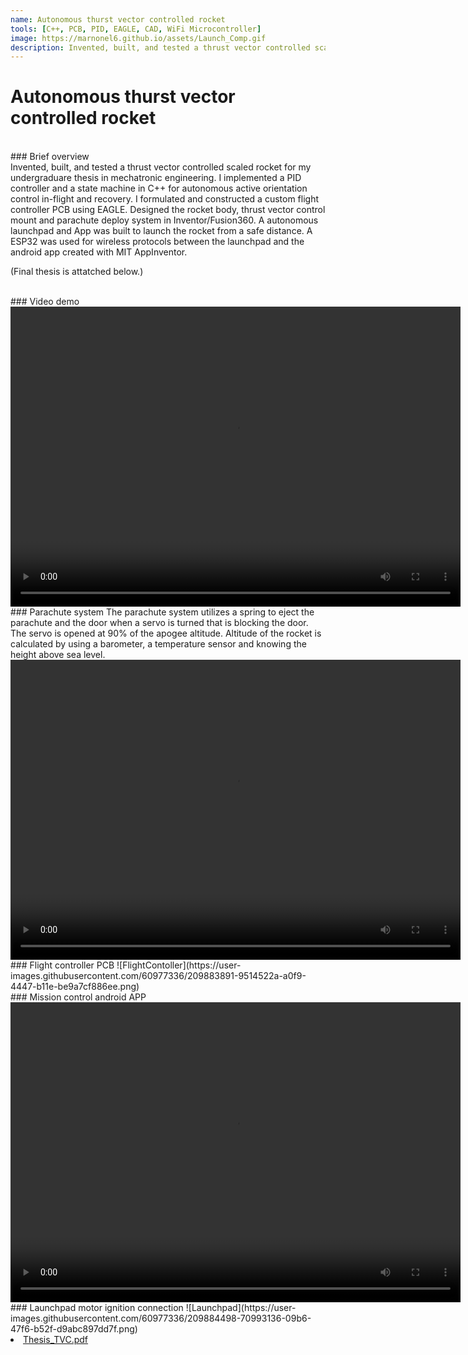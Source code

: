 ```yaml
---
name: Autonomous thurst vector controlled rocket
tools: [C++, PCB, PID, EAGLE, CAD, WiFi Microcontroller]
image: https://marnonel6.github.io/assets/Launch_Comp.gif
description: Invented, built, and tested a thrust vector controlled scaled rocket.
---
```


# Autonomous thurst vector controlled rocket
<br>
### Brief overview
<br>
Invented, built, and tested a thrust vector controlled scaled rocket for my undergraduare thesis in mechatronic engineering. I implemented a PID controller and a state machine in C++ for autonomous active orientation control in-flight and recovery. I formulated and constructed a custom flight controller PCB using EAGLE. Designed the rocket body, thrust vector control mount and parachute deploy system in Inventor/Fusion360. A autonomous launchpad and App was built to launch the rocket from a safe distance. A ESP32 was used for wireless protocols between the launchpad and the android app created with MIT AppInventor.

(Final thesis is attatched below.)

<br>
### Video demo

<video width="720" height="480" controls="controls">
  <source src="https://user-images.githubusercontent.com/60977336/209871829-384275b5-b4c0-40c1-b5ab-553239c13085.mp4" type="video/mp4">
</video>

<br>
### Parachute system
The parachute system utilizes a spring to eject the parachute and the door when a servo is turned that is blocking the door. The servo is opened at 90% of the apogee altitude. Altitude of the rocket is calculated by using a barometer, a temperature sensor and knowing the height above sea level.

<video width="720" height="480" controls="controls">
  <source src="https://user-images.githubusercontent.com/60977336/209882755-b34d157f-3427-46ed-bdff-1a86099825ec.mp4" type="video/mp4">
</video>

<br>
### Flight controller PCB
![FlightContoller](https://user-images.githubusercontent.com/60977336/209883891-9514522a-a0f9-4447-b11e-be9a7cf886ee.png)

<br>
### Mission control android APP
<video width="720" height="480" controls="controls">
  <source src="https://user-images.githubusercontent.com/60977336/209884377-9483c9a4-38a3-41ef-9fac-24a6cccb6972.mp4" type="video/mp4">
</video>

<br>
### Launchpad motor ignition connection
![Launchpad](https://user-images.githubusercontent.com/60977336/209884498-70993136-09b6-47f6-b52f-d9abc897dd7f.png)


<br>
<li class="inline-block">
  <a
    target="_blank"
    class="align-middle link-primary mr-2 mr-lg-0 ml-lg-2"
    href="/assets/20852657-Nel.pdf"
    >Thesis_TVC.pdf</a
  >
</li>
<br>
<object data="{{ site.url }}{{ site.baseurl }}/assets/20852657-Nel.pdf" width="1200" height="1200" type="application/pdf"></object>

